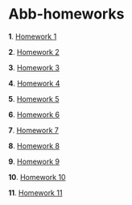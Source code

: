 # Abb-homeworks

**1**.  [Homework 1 ](/Homework1)

**2**.  [Homework 2 ](/Homework2)

**3**.  [Homework 3 ](/Homework3)

**4**.  [Homework 4 ](/Homework4)

**5**.  [Homework 5 ](/Homework5)

**6**.  [Homework 6 ](/Homework6)

**7**.  [Homework 7 ](/Homework7)

**8**.  [Homework 8 ](/Homework8)

**9**.  [Homework 9 ](/Homework9)

**10**.  [Homework 10 ](/Homework10)

**11**.  [Homework 11 ](/Homework11)
